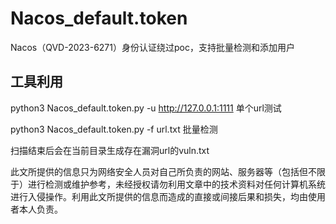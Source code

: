 # Nacos_default.token
Nacos（QVD-2023-6271）身份认证绕过poc，支持批量检测和添加用户

## 工具利用

python3 Nacos_default.token.py -u http://127.0.0.1:1111 单个url测试

python3 Nacos_default.token.py -f url.txt 批量检测

扫描结束后会在当前目录生成存在漏洞url的vuln.txt



此文所提供的信息只为网络安全人员对自己所负责的网站、服务器等（包括但不限于）进行检测或维护参考，未经授权请勿利用文章中的技术资料对任何计算机系统进行入侵操作。利用此文所提供的信息而造成的直接或间接后果和损失，均由使用者本人负责。
